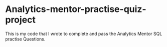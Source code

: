# Analytics-mentor-practise-quiz-project
This is my code that I wrote to complete and pass the Analytics Mentor SQL practise Questions.  
